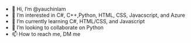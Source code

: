 - 👋 Hi, I’m @yauchinlam
- 👀 I’m interested in C#, C++,Python, HTML, CSS, Javacscript, and Azure
- 🌱 I’m currently learning C#, HTML/CSS, and Javascript
- 💞️ I’m looking to collaborate on Python
- 📫 How to reach me, DM me

<!---
yauchinlam/yauchinlam is a ✨ special ✨ repository because its `README.md` (this file) appears on your GitHub profile.
You can click the Preview link to take a look at your changes.
--->
